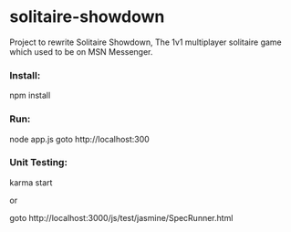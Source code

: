 # solitaire-showdown


Project to rewrite Solitaire Showdown, The 1v1 multiplayer solitaire game which used to be on MSN Messenger.


### Install:

npm install

### Run:

node app.js
goto http://localhost:300


### Unit Testing:

karma start

or

goto http://localhost:3000/js/test/jasmine/SpecRunner.html





